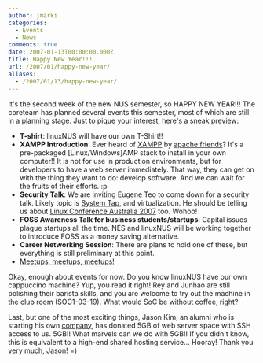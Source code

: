 ```yaml
---
author: jmarki
categories:
  - Events
  - News
comments: true
date: 2007-01-13T00:00:00.000Z
title: Happy New Year!!!
url: /2007/01/happy-new-year/
aliases:
  - /2007/01/13/happy-new-year/
---
```


It's the second week of the new NUS semester, so HAPPY NEW YEAR!!! The coreteam has planned several events this semester, most of which are still in a planning stage. Just to pique your interest, here's a sneak preview:
<ul>
	<li><span style="font-weight: bold">T-shirt</span>: linuxNUS will have our own T-Shirt!!</li>
	<li><span style="font-weight: bold">XAMPP Introduction</span>: Ever heard of <a title="XAMPP: easy install Apache web server" href="//www.apachefriends.org/en/xampp.html">XAMPP</a> by <a href="//www.apachefriends.org/">apache friends</a>? It's a pre-packaged [Linux/Windows]AMP stack to install in your own computer!! It is not for use in production environments, but for developers to have a web server immediately. That way, they can get on with the thing they want to do: develop software. And we can wait for the fruits of their efforts. :p</li>
	<li><span style="font-weight: bold">Security Talk</span>: We are inviting Eugene Teo to come down for a security talk. Likely topic is <a title="System Tap" href="//sourceware.org/systemtap/">System Tap</a>, and virtualization. He should be telling us about <a title="linux.conf.au" href="//lca2007.linux.org.au/">Linux Conference Australia 2007</a> too. Wohoo!</li>
	<li><span style="font-weight: bold">FOSS Awareness Talk for business students/startups</span>: Capital issues plague startups all the time. NES and linuxNUS will be working together to introduce FOSS as a money saving alternative.</li>
	<li><span style="font-weight: bold">Career Networking Session</span>: There are plans to hold one of these, but everything is still preliminary at this point.</li>
	<li><a title="The Ballmer thing" href="//video.google.com/videoplay?docid=6304687408656696643">Meetups, meetups, meetups!</a></li>
</ul>
Okay, enough about events for now. Do you know linuxNUS have our own cappuccino machine? Yup, you read it right! Rey and Junhao are still polishing their barista skills, and you are welcome to try out the machine in the club room (SOC1-03-19). What would SoC be without coffee, right?

Last, but one of the most exciting things, Jason Kim, an alumni who is starting his own <a title="JASolution, website under construction" href="//www.jasolution.biz">company</a>, has donated 5GB of web server space with SSH access to us. 5GB!! What marvels can we do with 5GB!! If you didn't know, this is equivalent to a high-end shared hosting service... Hooray! Thank you very much, Jason! =)
